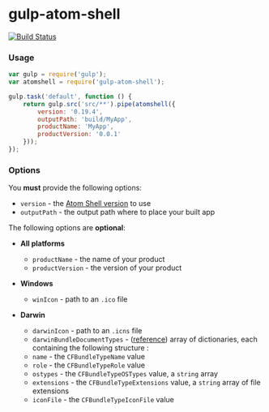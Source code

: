# gulp-atom-shell

[![Build Status](https://travis-ci.org/joaomoreno/gulp-atom-shell.svg?branch=master)](https://travis-ci.org/joaomoreno/gulp-atom-shell)

### Usage

```javascript
var gulp = require('gulp');
var atomshell = require('gulp-atom-shell');

gulp.task('default', function () {
	return gulp.src('src/**').pipe(atomshell({
		version: '0.19.4',
		outputPath: 'build/MyApp',
		productName: 'MyApp',
		productVersion: '0.0.1'
	}));
});
```

### Options

You **must** provide the following options:
- `version` - the [Atom Shell version](https://github.com/atom/atom-shell/releases) to use
- `outputPath` - the output path where to place your built app

The following options are **optional**:

- **All platforms**
	- `productName` - the name of your product
	- `productVersion` - the version of your product

- **Windows**
	- `winIcon` - path to an `.ico` file
	
- **Darwin**
	- `darwinIcon` - path to an `.icns` file
	- `darwinBundleDocumentTypes` - ([reference](https://developer.apple.com/library/ios/documentation/filemanagement/conceptual/documentinteraction_topicsforios/Articles/RegisteringtheFileTypesYourAppSupports.html)) array of dictionaries, each containing the following structure :
	 - `name` - the `CFBundleTypeName` value
	 - `role` - the `CFBundleTypeRole` value
	 - `ostypes` - the `CFBundleTypeOSTypes` value, a `string` array
	 - `extensions` - the `CFBundleTypeExtensions` value, a `string` array of file extensions
	 - `iconFile` - the `CFBundleTypeIconFile` value
